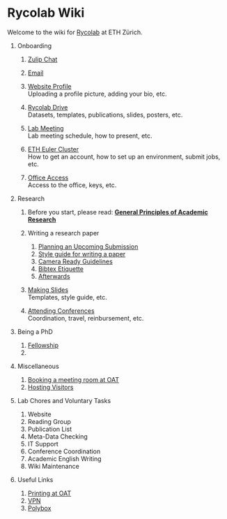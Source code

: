 # Rycolab Wiki

Welcome to the wiki for [Rycolab](https://rycolab.io/) at ETH Zürich.

1. Onboarding
    1.  [Zulip Chat](./onboarding/zulip.md)
    2.  [Email]()

    3.  [Website Profile](./onboarding/website.md)  
        Uploading a profile picture, adding your bio, etc.

    4.  [Rycolab Drive](./onboarding/drive.md)  
        Datasets, templates, publications, slides, posters, etc.
        
    5.  [Lab Meeting](./onboarding/labmeeting.md)  
        Lab meeting schedule, how to present, etc.

    6.  [ETH Euler Cluster](./onboarding/cluster.md)  
        How to get an account, how to set up an environment, submit jobs, etc.

    7.  [Office Access](./onboarding/office.md)  
        Access to the office, keys, etc.

2. Research
    1. Before you start, please read: [**General Principles of Academic Research**](./research/principles.md)
    2. Writing a research paper
        1. [Planning an Upcoming Submission](./research/plan.md)
        2. [Style guide for writing a paper](./research/style.md)
        3. [Camera Ready Guidelines](./research/cr.md)
        4. [Bibtex Etiquette](./research/bibtex.md)
        5. [Afterwards](./research/afterwards.md)
    3. [Making Slides](./research/slides.md)  
        Templates, style guide, etc.

    4. [Attending Conferences](./research/conferences.md)  
        Coordination, travel, reinbursement, etc.

3. Being a PhD
    1. [Fellowship](./research/fellowships.md)
    2. 

4. Miscellaneous
    1. [Booking a meeting room at OAT]()
    1. [Hosting Visitors]()

5. Lab Chores and Voluntary Tasks
    1. Website
    2. Reading Group
    3. Publication List
    4. Meta-Data Checking
    5. IT Support
    6. Conference Coordination
    7. Academic English Writing
    8. Wiki Maintenance

6. Useful Links
    1. [Printing at OAT](https://piaweb01.ethz.ch/)
    2. [VPN](https://www.isg.inf.ethz.ch/Main/ServicesNetworkVPN)
    3. [Polybox](https://polyboxdoc.ethz.ch/)
